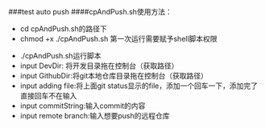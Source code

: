 ###test auto push
####cpAndPush.sh使用方法：
* cd cpAndPush.sh的路径下
* chmod +x ./cpAndPush.sh 第一次运行需要赋予shell脚本权限
- ./cpAndPush.sh运行脚本
- input DevDir: 将开发目录拖在控制台（获取路径）
- input GithubDir:将git本地仓库目录拖在控制台（获取路径）
- input adding file:将上面git status显示的file，添加一个回车一下，添加完了直接回车不在输入
- input commitString:输入commit的内容
- input remote branch:输入想要push的远程仓库
